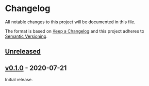 # Changelog
All notable changes to this project will be documented in this file.

The format is based on [Keep a Changelog](http://keepachangelog.com/en/1.0.0/)
and this project adheres to [Semantic Versioning](http://semver.org/spec/v2.0.0.html).


## [Unreleased]
[Unreleased]: https://github.com/fastobo/fastobo/compare/v0.1.0...HEAD


## [v0.1.0] - 2020-07-21
[v0.1.0]: https://github.com/fastobo/fastobo/compare/3e6065c9...v0.1.0

Initial release.

